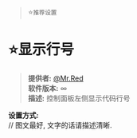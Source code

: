 > :star:`推荐设置`  

# :star:显示行号  
> **提供者:**  [@Mr.Red](https://github.com/hocgin)  
> **软件版本:** ∞  
> **描述:** 控制面板左侧显示代码行号  

**设置方式:**  
  // 图文最好, 文字的话请描述清晰.  
